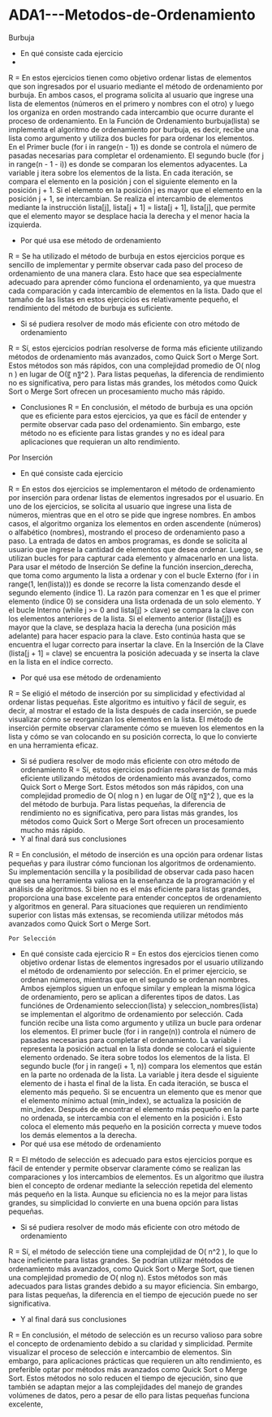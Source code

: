 # ADA1---Metodos-de-Ordenamiento
Burbuja
- En qué consiste cada ejercicio
- 
R = En estos ejercicios tienen como objetivo ordenar listas de elementos que son ingresados por el usuario mediante el método de ordenamiento por burbuja. En ambos casos, el programa solicita al usuario que ingrese una lista de elementos (números en el primero y nombres con el otro) y luego los organiza en orden mostrando cada intercambio que ocurre durante el proceso de ordenamiento. 
En la Función de Ordenamiento burbuja(lista) se implementa el algoritmo de ordenamiento por burbuja, es decir, recibe una lista como argumento y utiliza dos bucles for para ordenar los elementos. En el Primer bucle (for i in range(n - 1)) es donde se controla el número de pasadas necesarias para completar el ordenamiento. El segundo bucle (for j in range(n - 1 - i)) es donde se comparan los elementos adyacentes. La variable j itera sobre los elementos de la lista. En cada iteración, se compara el elemento en la posición j con el siguiente elemento en la posición j + 1. Si el elemento en la posición j es mayor que el elemento en la posición j + 1, se intercambian. Se realiza el intercambio de elementos mediante la instrucción lista[j], lista[j + 1] = lista[j + 1], lista[j], que permite que el elemento mayor se desplace hacia la derecha y el menor hacia la izquierda.
- Por qué usa ese método de ordenamiento

R = Se ha utilizado el método de burbuja en estos ejercicios porque es sencillo de implementar y permite observar cada paso del proceso de ordenamiento de una manera clara. Esto hace que sea especialmente adecuado para aprender cómo funciona el ordenamiento, ya que muestra cada comparación y cada intercambio de elementos en la lista. Dado que el tamaño de las listas en estos ejercicios es relativamente pequeño, el rendimiento del método de burbuja es suficiente.
- Si sé pudiera resolver de modo más eficiente con otro método de ordenamiento

R = Sí, estos ejercicios podrían resolverse de forma más eficiente utilizando métodos de ordenamiento más avanzados, como Quick Sort o Merge Sort. Estos métodos son más rápidos, con una complejidad promedio de O( nIog n ) en lugar de O(〖 n〗^2  ). Para listas pequeñas, la diferencia de rendimiento no es significativa, pero para listas más grandes, los métodos como Quick Sort o Merge Sort ofrecen un procesamiento mucho más rápido.
- Conclusiones
R = En conclusión, el método de burbuja es una opción que es eficiente para estos ejercicios, ya que es fácil de entender y permite observar cada paso del ordenamiento. Sin embargo, este método no es eficiente para listas grandes y no es ideal para aplicaciones que requieran un alto rendimiento. 

Por Inserción
- En qué consiste cada ejercicio

R = En estos dos ejercicios se implementaron el método de ordenamiento por inserción para ordenar listas de elementos ingresados por el usuario. En uno de los ejercicios, se solicita al usuario que ingrese una lista de números, mientras que en el otro se pide que ingrese nombres. En ambos casos, el algoritmo organiza los elementos en orden ascendente (números) o alfabético (nombres), mostrando el proceso de ordenamiento paso a paso. 
La entrada de datos en ambos programas, es donde se solicita al usuario que ingrese la cantidad de elementos que desea ordenar. Luego, se utilizan bucles for para capturar cada elemento y almacenarlo en una lista. Para usar el método de Inserción Se define la función insercion_derecha, que toma como argumento la lista a ordenar y con el bucle Externo (for i in range(1, len(lista))) es donde se recorre la lista comenzando desde el segundo elemento (índice 1). La razón para comenzar en 1 es que el primer elemento (índice 0) se considera una lista ordenada de un solo elemento. Y el bucle Interno (while j >= 0 and lista[j] > clave) se compara la clave con los elementos anteriores de la lista. Si el elemento anterior (lista[j]) es mayor que la clave, se desplaza hacia la derecha (una posición más adelante) para hacer espacio para la clave. Esto continúa hasta que se encuentra el lugar correcto para insertar la clave. En la Inserción de la Clave (lista[j + 1] = clave) se encuentra la posición adecuada y se inserta la clave en la lista en el índice correcto.
- Por qué usa ese método de ordenamiento

R = Se eligió el método de inserción por su simplicidad y efectividad al ordenar listas pequeñas. Este algoritmo es intuitivo y fácil de seguir, es decir, al mostrar el estado de la lista después de cada inserción, se puede visualizar cómo se reorganizan los elementos en la lista. El método de inserción permite observar claramente cómo se mueven los elementos en la lista y cómo se van colocando en su posición correcta, lo que lo convierte en una herramienta eficaz.
- Si sé pudiera resolver de modo más eficiente con otro método de ordenamiento
R = Sí, estos ejercicios podrían resolverse de forma más eficiente utilizando métodos de ordenamiento más avanzados, como Quick Sort o Merge Sort. Estos métodos son más rápidos, con una complejidad promedio de O( nIog n ) en lugar de O(〖 n〗^2  ), que es la del método de burbuja. Para listas pequeñas, la diferencia de rendimiento no es significativa, pero para listas más grandes, los métodos como Quick Sort o Merge Sort ofrecen un procesamiento mucho más rápido.
- Y al final dará sus conclusiones

R = En conclusión, el método de inserción es una opción para ordenar listas pequeñas y para ilustrar cómo funcionan los algoritmos de ordenamiento. Su implementación sencilla y la posibilidad de observar cada paso hacen que sea una herramienta valiosa en la enseñanza de la programación y el análisis de algoritmos. Si bien no es el más eficiente para listas grandes, proporciona una base excelente para entender conceptos de ordenamiento y algoritmos en general. Para situaciones que requieren un rendimiento superior con listas más extensas, se recomienda utilizar métodos más avanzados como Quick Sort o Merge Sort. 

	Por Selección	
- En qué consiste cada ejercicio
R = En estos dos ejercicios tienen como objetivo ordenar listas de elementos ingresados por el usuario utilizando el método de ordenamiento por selección. En el primer ejercicio, se ordenan números, mientras que en el segundo se ordenan nombres. Ambos ejemplos siguen un enfoque similar y emplean la misma lógica de ordenamiento, pero se aplican a diferentes tipos de datos. 
Las funciónes de Ordenamiento seleccion(lista) y seleccion_nombres(lista) se implementan el algoritmo de ordenamiento por selección. Cada función recibe una lista como argumento y utiliza un bucle para ordenar los elementos. El primer bucle (for i in range(n)) controla el número de pasadas necesarias para completar el ordenamiento. La variable i representa la posición actual en la lista donde se colocará el siguiente elemento ordenado. Se itera sobre todos los elementos de la lista. El segundo bucle (for j in range(i + 1, n)) compara los elementos que están en la parte no ordenada de la lista. La variable j itera desde el siguiente elemento de i hasta el final de la lista. En cada iteración, se busca el elemento más pequeño. Si se encuentra un elemento que es menor que el elemento mínimo actual (min_index), se actualiza la posición de min_index. Después de encontrar el elemento más pequeño en la parte no ordenada, se intercambia con el elemento en la posición i. Esto coloca el elemento más pequeño en la posición correcta y mueve todos los demás elementos a la derecha.
- Por qué usa ese método de ordenamiento

R = El método de selección es adecuado para estos ejercicios porque es fácil de entender y permite observar claramente cómo se realizan las comparaciones y los intercambios de elementos. Es un algoritmo que ilustra bien el concepto de ordenar mediante la selección repetida del elemento más pequeño en la lista. Aunque su eficiencia no es la mejor para listas grandes, su simplicidad lo convierte en una buena opción para listas pequeñas.
- Si sé pudiera resolver de modo más eficiente con otro método de ordenamiento

R = Sí, el método de selección tiene una complejidad de O( n^2  ), lo que lo hace ineficiente para listas grandes. Se podrían utilizar métodos de ordenamiento más avanzados, como Quick Sort o Merge Sort, que tienen una complejidad promedio de O( nIog n). Estos métodos son más adecuados para listas grandes debido a su mayor eficiencia. Sin embargo, para listas pequeñas, la diferencia en el tiempo de ejecución puede no ser significativa.
- Y al final dará sus conclusiones

R = En conclusión, el método de selección es un recurso valioso para sobre el concepto de ordenamiento debido a su claridad y simplicidad. Permite visualizar el proceso de selección e intercambio de elementos. Sin embargo, para aplicaciones prácticas que requieren un alto rendimiento, es preferible optar por métodos más avanzados como Quick Sort o Merge Sort. Estos métodos no solo reducen el tiempo de ejecución, sino que también se adaptan mejor a las complejidades del manejo de grandes volúmenes de datos, pero a pesar de ello para listas pequeñas funciona excelente, 
